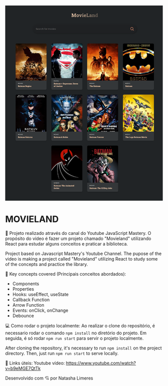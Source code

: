 ![preview](./.github/MovieLand.png)
# MOVIELAND

🎥 Projeto realizado através do canal do Youtube JavaScript Mastery. O propósito do vídeo é fazer um projeto chamado "Movieland" utilizando React para estudar alguns conceitos e praticar a biblioteca.

Project based on Javascript Mastery's Youtube Channel. The pupose of the video is making a project called "Movieland" utilizing React to study some of the concepts and practice the library.

📌 Key concepts covered (Principais conceitos abordados):
- Components 
- Properties
- Hooks: useEffect, useState
- Callback Function
- Arrow Function 
- Events: onClick, onChange
- Debounce 

💻 Como rodar o projeto localmente:
Ao realizar o clone do repositório, é necessario rodar o comando `npm install` no diretório do projeto. Em seguida, é só rodar `npm run start` para servir o projeto localmente. 

After cloning the repository, it's necessary to run `npm install` on the project directory. Then, just run `npm run start` to serve locally.

🔗 Links úteis:
Youtube vídeo: https://www.youtube.com/watch?v=b9eMGE7QtTk

Desenvolvido com 💘 por Natasha Limeres
